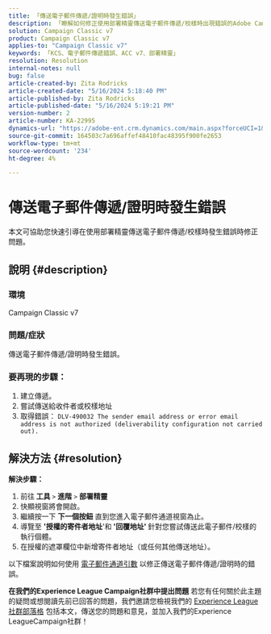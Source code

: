 ```yaml
---
title: 「傳送電子郵件傳遞/證明時發生錯誤」
description: 「瞭解如何修正使用部署精靈傳送電子郵件傳遞/校樣時出現錯誤的Adobe Campaign Classic問題。」
solution: Campaign Classic v7
product: Campaign Classic v7
applies-to: "Campaign Classic v7"
keywords: 「KCS、電子郵件傳遞錯誤、ACC v7、部署精靈」
resolution: Resolution
internal-notes: null
bug: false
article-created-by: Zita Rodricks
article-created-date: "5/16/2024 5:18:40 PM"
article-published-by: Zita Rodricks
article-published-date: "5/16/2024 5:19:21 PM"
version-number: 2
article-number: KA-22995
dynamics-url: "https://adobe-ent.crm.dynamics.com/main.aspx?forceUCI=1&pagetype=entityrecord&etn=knowledgearticle&id=64691951-a813-ef11-9f89-6045bd0298d4"
source-git-commit: 164503c7a696affef48410fac48395f900fe2653
workflow-type: tm+mt
source-wordcount: '234'
ht-degree: 4%

---
```


# 傳送電子郵件傳遞/證明時發生錯誤


本文可協助您快速引導在使用部署精靈傳送電子郵件傳遞/校樣時發生錯誤時修正問題。

## 說明 {#description}


### <b>環境</b>

Campaign Classic v7



### <b>問題/症狀</b>

傳送電子郵件傳遞/證明時發生錯誤。

### <b>要再現的步驟：</b>

1. 建立傳遞。
2. 嘗試傳送給收件者或校樣地址
3. 取得錯誤： `DLV-490032 The sender email address or error email address is not authorized (deliverability configuration not carried out).`



## 解決方法 {#resolution}

<b>解決步驟：</b>
1. 前往<b> 工具 </b>`>`  <b>進階</b> `>`  <b>部署精靈</b>
2. 快顯視窗將會開啟。
3. 繼續按一下 <b>下一個按鈕</b> 直到您進入電子郵件通道視窗為止。
4. 導覽至 <b>&#39;授權的寄件者地址</b>&#39;和<b> &#39;回覆地址&#39; </b>針對您嘗試傳送此電子郵件/校樣的執行個體。
5. 在授權的遮罩欄位中新增寄件者地址（或任何其他傳送地址）。




以下檔案說明如何使用 [電子郵件通道引數](https://experienceleague.adobe.com/docs/campaign-classic/using/installing-campaign-classic/initial-configuration/deploying-an-instance.html#email-channel-parameters) 以修正傳送電子郵件傳遞/證明時的錯誤。


<b>在我們的Experience League Campaign社群中提出問題</b>
若您有任何關於此主題的疑問或想閱讀先前已回答的問題，我們邀請您檢視我們的 [Experience League社群部落格](https://experienceleaguecommunities.adobe.com/t5/adobe-campaign-classic-blogs/introducing-top-kcs-articles-curated-for-your-troubleshooting/bc-p/672426#M132 "關注連結") 包括本文，傳送您的問題和意見，並加入我們的Experience LeagueCampaign社群！
